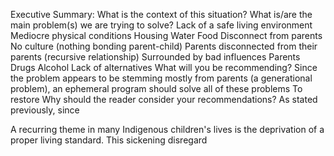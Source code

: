 Executive Summary:
What is the context of this situation?
What is/are the main problem(s) we are trying to solve?
Lack of a safe living environment
Mediocre physical conditions
Housing
Water
Food
Disconnect from parents
No culture (nothing bonding parent-child)
Parents disconnected from their parents (recursive relationship)
Surrounded by bad influences
Parents 
Drugs
Alcohol
Lack of alternatives
What will you be recommending?
Since the problem appears to be stemming mostly from parents (a generational problem), an ephemeral program should solve all of these problems
To restore 
Why should the reader consider your recommendations?
As stated previously, since 


A recurring theme in many Indigenous children's lives is the deprivation of a proper living standard. This sickening disregard 